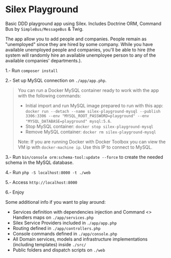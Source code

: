 # Silex Playground

Basic DDD playground app using Silex. Includes Doctrine ORM, Command Bus by `SimpleBus/MessageBus` & Twig.

The app allow you to add people and companies. People remain as "unemployed" since they are hired by some company. 
While you have available unemployed people and companies, you'll be able to hire (the system will randomly hire an 
available unemployee person to any of the available companies' departments.).  

1.- Run `composer install`

2.- Set up MySQL connection on `./app/app.php`. 

> You can run a Docker MySQL container ready to work with the app with the following commands:
>
> - Initial import and run MySQL image prepared to run with this app: `docker run --detach --name silex-playground-mysql --publish 3306:3306 --env "MYSQL_ROOT_PASSWORD=playground" --env "MYSQL_DATABASE=playground" mysql:5.6`.
> - Stop MySQL container: `docker stop silex-playground-mysql`
> - Remove MySQL container: `docker rm silex-playground-mysql` 
> 
> Note: If you are running Docker with Docker Toolbox you can view the VM ip with `docker-machine ip`. Use this IP to connect to MySQL.

3.- Run `bin/console orm:schema-tool:update --force` to create the needed schema in the MySQL database. 

4.- Run `php -S localhost:8000 -t ./web`

5.- Access `http://localhost:8000`

6.- Enjoy

Some additional info if you want to play around: 
* Services definition with dependencies injection and Command <> Handlers maps on `./app/services.php`
* Silex Service Providers included in `./app/app.php`
* Routing defined in `./app/controllers.php`
* Console commands defined in `./app/console.php`
* All Domain services, models and infrastructure implementations (including templates) inside `./src/`
* Public folders and dispatch scripts on `./web`
